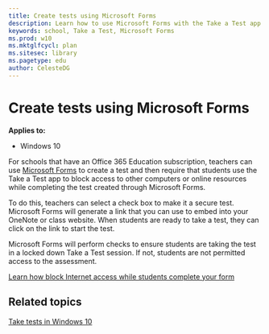 ```yaml
---
title: Create tests using Microsoft Forms
description: Learn how to use Microsoft Forms with the Take a Test app to prevent access to other computers or online resources while complete a test.
keywords: school, Take a Test, Microsoft Forms
ms.prod: w10
ms.mktglfcycl: plan
ms.sitesec: library
ms.pagetype: edu
author: CelesteDG
---
```


# Create tests using Microsoft Forms
**Applies to:**

-   Windows 10   


For schools that have an Office 365 Education subscription, teachers can use [Microsoft Forms](https://support.office.com/article/What-is-Microsoft-Forms-6b391205-523c-45d2-b53a-fc10b22017c8) to create a test and then require that students use the Take a Test app to block access to other computers or online resources while completing the test created through Microsoft Forms.

To do this, teachers can select a check box to make it a secure test. Microsoft Forms will generate a link that you can use to embed into your OneNote or class website. When students are ready to take a test, they can click on the link to start the test.

Microsoft Forms will perform checks to ensure students are taking the test in a locked down Take a Test session. If not, students are not permitted access to the assessment.

[Learn how block Internet access while students complete your form](https://support.office.com/article/6bd7e31d-5be0-47c9-a0dc-c0a74fc48959)


## Related topics

[Take tests in Windows 10](take-tests-in-windows-10.md)
